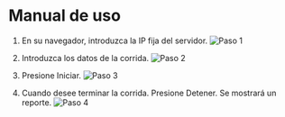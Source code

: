 Manual de uso
=============
1. En su navegador, introduzca la IP fija del servidor.
![Paso 1](http://i.imgur.com/avjGkoo.png)

2. Introduzca los datos de la corrida.
![Paso 2](http://i.imgur.com/FGzevKQ.png)

3. Presione Iniciar.
![Paso 3](http://i.imgur.com/AW6n2I1.png)

4. Cuando desee terminar la corrida. Presione Detener. Se mostrará un reporte.
![Paso 4](http://i.imgur.com/YYEkpwT.png)

